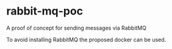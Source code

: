 # rabbit-mq-poc

A proof of concept for sending messages via RabbitMQ

To avoid installing RabbitMQ the proposed docker can be used.
